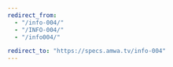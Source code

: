 ```yaml
---
redirect_from:
  - "/info-004/"
  - "/INFO-004/"
  - "/info004/"

redirect_to: "https://specs.amwa.tv/info-004"
---
```

